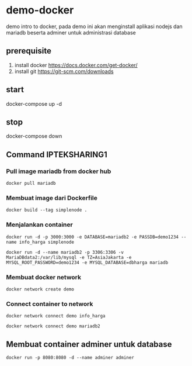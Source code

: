 # demo-docker
demo intro to docker, pada demo ini akan menginstall aplikasi nodejs dan mariadb beserta adminer untuk administrasi database

## prerequisite
1. install docker
https://docs.docker.com/get-docker/
3. install git
https://git-scm.com/downloads

## start
docker-compose up -d

## stop
docker-compose down


## Command IPTEKSHARING1

### Pull image mariadb from docker hub
```docker pull mariadb```

### Membuat image dari Dockerfile
```docker build --tag simplenode . ```

### Menjalankan container
```docker run -d -p 3000:3000 -e DATABASE=mariadb2 -e PASSDB=demo1234 --name info_harga simplenode```

```docker run -d --name mariadb2 -p 3306:3306 -v MariaDBdata2:/var/lib/mysql -e TZ=AsiaJakarta -e MYSQL_ROOT_PASSWORD=demo1234 -e MYSQL_DATABASE=dbharga mariadb```

### Membuat docker network
```docker network create demo```

### Connect container to network
```docker network connect demo info_harga```

```docker network connect demo mariadb2```

## Membuat container adminer untuk database
```docker run -p 8080:8080 -d --name adminer adminer```
